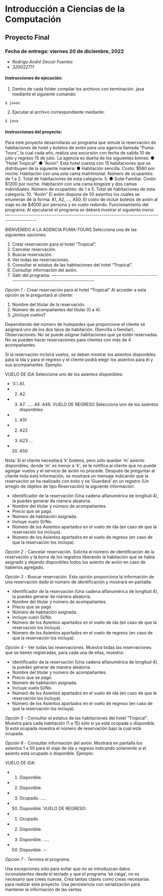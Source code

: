 Introducción a Ciencias de la Computación
=========================================

Proyecto Final
-----------

### Fecha de entrega: viernes 20 de diciembre, 2022

* *Rodrigo André Decuir Fuentes*
* *320022711*

#### Instrucciones de ejecución:

1. Dentro de cada folder compilar los archivos con terminación .java mediante el siguiente comando:

```
$ javac
```


2. Ejecutar el archivo correspondiente mediante:

```
$ java
```
#### Instrucciones del proyecto:
Para este proyecto desarrollarás un programa que simule la reservación de habitaciones de
hotel y boletos de avión para una agencia llamada “Puma-Tours”, la cual cada año, realiza
una excursión con fecha de salida 10 de julio y regreso 15 de julio.
La agencia es dueña de los siguientes bienes:
● “Hotel Tropical”.
● “Avión”.
Este hotel cuenta con 15 habitaciones que se distribuyen de la siguiente manera:
● Habitación sencilla.
Costo: $580 por noche.
Habitación con una sola cama matrimonial.
Número de ocupantes: de 1 a 2.
Total de habitaciones de esta categoría: 5.
● Suite Familiar.
Costo: $1200 por noche.
Habitación con una cama kingsize y dos camas individuales.
Número de ocupantes: de 1 a 5.
Total de habitaciones de esta categoría: 10.
“Avión”
El avión dispone de 50 asientos los cuales se enumeran de la forma: A1, A2, …, A50.
El costo de incluir boletos de avión al viaje es de $4000 por persona y es vuelo redondo.
Funcionamiento del programa:
Al ejecutarse el programa se deberá mostrar el siguiente menú:
—--------------------------------------------------------------------------------------------

BIENVENIDO A LA AGENCIA PUMA-TOURS
Selecciona una de las siguientes opciones:
1. Crear reservación para el hotel “Tropical”.
2. Cancelar reservación.
3. Buscar reservación.
4. Ver todas las reservaciones.
5. Consultar el estatus de las habitaciones del hotel “Tropical”.
6. Consultar información del avión.
7. Salir del programa.
—----------------------------------------------------------------------------------------------

*Opción 1* - Crear reservación para el hotel “Tropical”
Al acceder a esta opción se le preguntará al cliente:
1. Nombre del titular de la reservación.
2. Número de acompañantes del titular (0 a 4).
3. ¿Incluye vuelos?

Dependiendo del número de huéspedes que proporcione el cliente se asignará uno de los
dos tipos de habitación. (Sencilla o familiar).
Observaciones: No se puede asignar habitaciones que ya estén reservadas.
No se pueden hacer reservaciones para clientes con más de 4 acompañantes.

Si la reservación incluirá vuelos, se deben mostrar los asientos disponibles para la ida y
para el regreso y el cliente podrá elegir los asientos para él y sus acompañantes.
Ejemplo:

VUELO DE IDA
Selecciona uno de los asientos disponibles:
- \1.\ A1.
- 2. A2.
- 3. A7.
…..
_44_. A49.
VUELO DE REGRESO
Selecciona uno de los asientos disponibles:
- 1. A10
- 2. A22
- 3. A23
…
- 30. A50

Nota: Si el cliente necesitará ‘k’ boletos, pero sólo quedan ‘m’ asiento disponibles, donde
'm' es menor a 'k', se le notifica al cliente que no puede agregar vuelos y el servicio de avión no procede.
Después de preguntar al cliente toda esta información, se mostrará un mensaje indicando
que la reservación se ha realizado con éxito y se ‘Guardará’ en un registro (Un arreglo de
objetos de tipo Reservación) la siguiente información:
- Identificador de la reservación (Una cadena alfanumérica de longitud 4), la puedes
generar de manera aleatoria.
- Nombre del titular y número de acompañantes.
- Precio que se pagó.
- Número de habitación asignada.
- Incluye vuelo Sí/No.
- Número de los Asientos apartados en el vuelo de ida (en caso de que la reservación
los incluya).
- Número de los Asientos apartados en el vuelo de regreso (en caso de que la
reservación los incluya).

*Opción 2* - Cancelar reservación.
Solicita el número de identificación de la reservación y la borra de los registros liberando la
habitación que se había asignado y dejando disponibles todos los asiento de avión en caso
de haberlos agregado.

*Opción 3* - Buscar reservación.
Esta opción proporciona la información de una reservación dado el número de identificación
y mostrará en pantalla:
- Identificador de la reservación (Una cadena alfanumérica de longitud 4), la puedes
generar de manera aleatoria.
- Nombre del titular y número de acompañantes.
- Precio que se pagó.
- Número de habitación asignada.
- Incluye vuelo Sí/No.
- Número de los Asientos apartados en el vuelo de ida (en caso de que la reservación
los incluya).
- Número de los Asientos apartados en el vuelo de regreso (en caso de que la
reservación los incluya).

*Opción 4* - Ver todas las reservaciones.
Muestra todas las reservaciones que se tienen registradas, para cada una de ellas, muestra:
- Identificador de la reservación (Una cadena alfanumérica de longitud 4), la puedes
generar de manera aleatoria.
- Nombre del titular y número de acompañantes.
- Precio que se pagó.
- Número de habitación asignada.
- Incluye vuelo Sí/No.
- Número de los Asientos apartados en el vuelo de ida (en caso de que la reservación los incluya).
- Número de los Asientos apartados en el vuelo de regreso (en caso de que la reservación los incluya).

*Opción 5* - Consultar el estatus de las habitaciones del hotel “Tropical”.
Muestra para cada habitación (1 a 15) sólo si ya está ocupada o disponible. Si está ocupada
muestra el número de reservación bajo la cual está ocupada.

*Opción 6* - Consultar información del avión.
Mostrará en pantalla los asientos 1 a 50 para el viaje de ida y regreso indicando solamente
si el asiento está ocupado o disponible.
Ejemplo:

VUELO DE IDA:
- 1. Disponible.
- 2. Disponible.
- 3. Ocupado.
…..
- 50. Disponible.
VUELO DE REGRESO:
- 1. Ocupado.
- 2. Disponible.
- 3. Disponible.
…..
- 50. Disponible.
--

*Opción 7* - Termina el programa.

Usa excepciones sólo para evitar que no se introduzcan datos inconsistentes desde el teclado y que
el programa ‘se caiga’, no es necesario que crees nuevas.
Crea tantas clases como creas necesarias para realizar este proyecto.
Usa persistencia con serialización para mantener la información de las ventas
